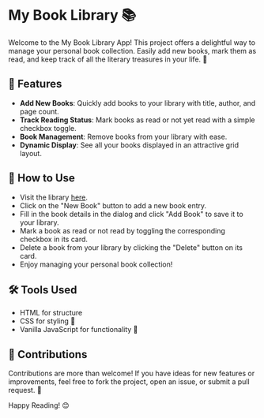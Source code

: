 
# My Book Library 📚

Welcome to the My Book Library App! This project offers a delightful way to manage your personal book collection. Easily add new books, mark them as read, and keep track of all the literary treasures in your life. 🎉

## 🌟 Features
- **Add New Books**: Quickly add books to your library with title, author, and page count.
- **Track Reading Status**: Mark books as read or not yet read with a simple checkbox toggle.
- **Book Management**: Remove books from your library with ease.
- **Dynamic Display**: See all your books displayed in an attractive grid layout.

## 🚀 How to Use
- Visit the library [here](https://anlegi.github.io/book_library/).
- Click on the "New Book" button to add a new book entry.
- Fill in the book details in the dialog and click "Add Book" to save it to your library.
- Mark a book as read or not read by toggling the corresponding checkbox in its card.
- Delete a book from your library by clicking the "Delete" button on its card.
- Enjoy managing your personal book collection!

## 🛠️ Tools Used
- HTML for structure
- CSS for styling 🎨
- Vanilla JavaScript for functionality 🤖

## 🤝 Contributions
Contributions are more than welcome! If you have ideas for new features or improvements, feel free to fork the project, open an issue, or submit a pull request. 🙌


Happy Reading! 😊
